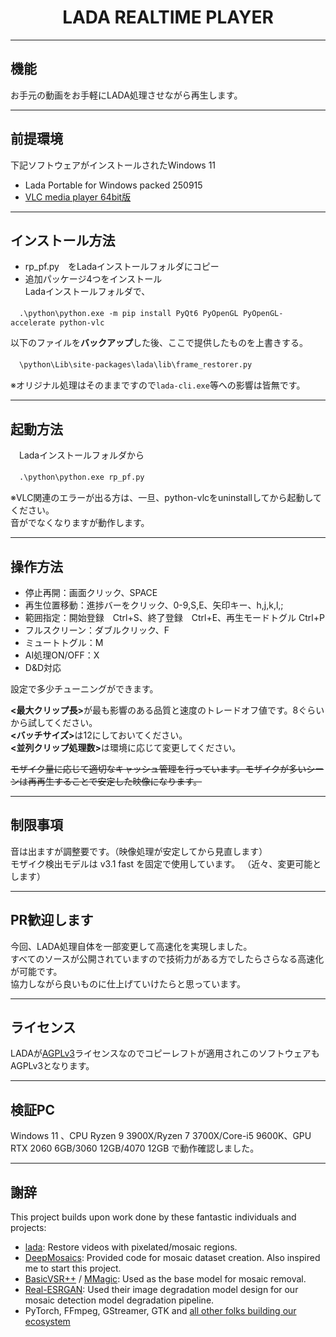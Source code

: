 <h1 align="center">
  LADA REALTIME PLAYER
</h1>

***
## 機能
 
お手元の動画をお手軽にLADA処理させながら再生します。     

***
## 前提環境
 
 下記ソフトウェアがインストールされたWindows 11
 
* Lada Portable for Windows packed 250915
* [VLC media player 64bit版](https://www.videolan.org/vlc/index.ja.html)  

***
## インストール方法
 
* rp_pf.py　をLadaインストールフォルダにコピー 
* 追加パッケージ4つをインストール  
 Ladaインストールフォルダで、  
  
　`.\python\python.exe -m pip install PyQt6 PyOpenGL PyOpenGL-accelerate python-vlc`  
  
  
以下のファイルを<strong>バックアップ</strong>した後、ここで提供したものを上書きする。  

　`\python\Lib\site-packages\lada\lib\frame_restorer.py`  
  
  ※オリジナル処理はそのままですので`lada-cli.exe`等への影響は皆無です。  

***
## 起動方法 

　Ladaインストールフォルダから   
  
　`.\python\python.exe rp_pf.py`
  
  ※VLC関連のエラーが出る方は、一旦、python-vlcをuninstallしてから起動してください。  
  音がでなくなりますが動作します。  

***
## 操作方法

* 停止再開：画面クリック、SPACE
* 再生位置移動：進捗バーをクリック、0-9,S,E、矢印キー、h,j,k,l,;
* 範囲指定：開始登録　Ctrl+S、終了登録　Ctrl+E、再生モードトグル Ctrl+P 
* フルスクリーン：ダブルクリック、F
* ミュートトグル：M
* AI処理ON/OFF：X
* D&D対応
 
設定で多少チューニングができます。  

<strong><最大クリップ長></strong>が最も影響のある品質と速度のトレードオフ値です。8ぐらいから試してください。  
<strong><バッチサイズ></strong>は12にしておいてください。  
<strong><並列クリップ処理数></strong>は環境に応じて変更してください。  

~~モザイク量に応じて適切なキャッシュ管理を行っています。モザイクが多いシーンは再再生することで安定した映像になります。~~  
  


***
## 制限事項 

音は出ますが調整要です。（映像処理が安定してから見直します）    
モザイク検出モデルは v3.1 fast を固定で使用しています。  （近々、変更可能とします）  

***
## PR歓迎します 

今回、LADA処理自体を一部変更して高速化を実現しました。  
すべてのソースが公開されていますので技術力がある方でしたらさらなる高速化が可能です。  
協力しながら良いものに仕上げていけたらと思っています。  

***
## ライセンス

  LADAが[AGPLv3](https://ja.wikipedia.org/wiki/GNU_Affero_General_Public_License)ライセンスなのでコピーレフトが適用されこのソフトウェアもAGPLv3となります。  

*** 
## 検証PC

Windows 11 、CPU Ryzen 9 3900X/Ryzen 7 3700X/Core-i5 9600K、GPU RTX 2060 6GB/3060 12GB/4070 12GB で動作確認しました。 

*** 
## 謝辞

This project builds upon work done by these fantastic individuals and projects:

* [lada](https://github.com/ladaapp): Restore videos with pixelated/mosaic regions.
* [DeepMosaics](https://github.com/HypoX64/DeepMosaics): Provided code for mosaic dataset creation. Also inspired me to start this project.
* [BasicVSR++](https://ckkelvinchan.github.io/projects/BasicVSR++) / [MMagic](https://github.com/open-mmlab/mmagic): Used as the base model for mosaic removal.
* [Real-ESRGAN](https://github.com/xinntao/Real-ESRGAN): Used their image degradation model design for our mosaic detection model degradation pipeline.
* PyTorch, FFmpeg, GStreamer, GTK and [all other folks building our ecosystem](https://xkcd.com/2347/)
